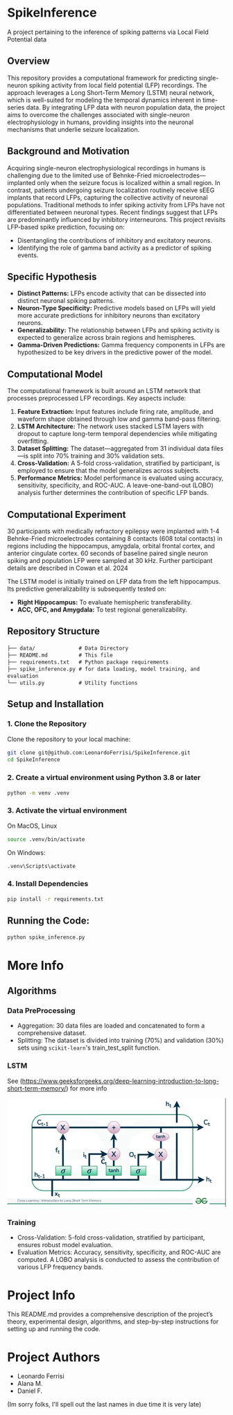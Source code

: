 # SpikeInference
A project pertaining to the inference of spiking patterns via Local Field Potential data


###

## Overview
This repository provides a computational framework for predicting single-neuron spiking activity from local field potential (LFP) recordings. The approach leverages a Long Short-Term Memory (LSTM) neural network, which is well-suited for modeling the temporal dynamics inherent in time-series data. By integrating LFP data with neuron population data, the project aims to overcome the challenges associated with single-neuron electrophysiology in humans, providing insights into the neuronal mechanisms that underlie seizure localization.

## Background and Motivation
Acquiring single-neuron electrophysiological recordings in humans is challenging due to the limited use of Behnke-Fried microelectrodes—implanted only when the seizure focus is localized within a small region. In contrast, patients undergoing seizure localization routinely receive sEEG implants that record LFPs, capturing the collective activity of neuronal populations. Traditional methods to infer spiking activity from LFPs have not differentiated between neuronal types. Recent findings suggest that LFPs are predominantly influenced by inhibitory interneurons. This project revisits LFP-based spike prediction, focusing on:
- Disentangling the contributions of inhibitory and excitatory neurons.
- Identifying the role of gamma band activity as a predictor of spiking events.

## Specific Hypothesis
- **Distinct Patterns:** LFPs encode activity that can be dissected into distinct neuronal spiking patterns.
- **Neuron-Type Specificity:** Predictive models based on LFPs will yield more accurate predictions for inhibitory neurons than excitatory neurons.
- **Generalizability:** The relationship between LFPs and spiking activity is expected to generalize across brain regions and hemispheres.
- **Gamma-Driven Predictions:** Gamma frequency components in LFPs are hypothesized to be key drivers in the predictive power of the model.

## Computational Model
The computational framework is built around an LSTM network that processes preprocessed LFP recordings. Key aspects include:
1. **Feature Extraction:** Input features include firing rate, amplitude, and waveform shape obtained through low and gamma band-pass filtering.
2. **LSTM Architecture:** The network uses stacked LSTM layers with dropout to capture long-term temporal dependencies while mitigating overfitting.
3. **Dataset Splitting:** The dataset—aggregated from 31 individual data files—is split into 70% training and 30% validation sets.
4. **Cross-Validation:** A 5-fold cross-validation, stratified by participant, is employed to ensure that the model generalizes across subjects.
5. **Performance Metrics:** Model performance is evaluated using accuracy, sensitivity, specificity, and ROC-AUC. A leave-one-band-out (LOBO) analysis further determines the contribution of specific LFP bands.

## Computational Experiment
30 participants with medically refractory epilepsy were implanted with 1-4 Behnke-Fried microelectrodes containing 8 contacts (608 total contacts) in regions including the hippocampus, amygdala, orbital frontal cortex, and anterior cingulate cortex. 60 seconds of baseline paired single neuron spiking and population LFP were sampled at 30 kHz. Further participant details are described in Cowan et al. 2024

The LSTM model is initially trained on LFP data from the left hippocampus. Its predictive generalizability is subsequently tested on:
- **Right Hippocampus:** To evaluate hemispheric transferability.
- **ACC, OFC, and Amygdala:** To test regional generalizability.

## Repository Structure
    ├── data/              # Data Directory
    ├── README.md          # This file 
    ├── requirements.txt   # Python package requirements 
    ├── spike_inference.py # for data loading, model training, and evaluation 
    └── utils.py           # Utility functions 


## Setup and Installation

### 1. Clone the Repository
Clone the repository to your local machine:
```bash
git clone git@github.com:LeonardoFerrisi/SpikeInference.git
cd SpikeInference
```

### 2. Create a virtual environment using Python 3.8 or later
```bash
python -m venv .venv
```

### 3. Activate the virtual environment

On MacOS, Linux
```bash
source .venv/bin/activate
```  
On Windows: 
```bash
.venv\Scripts\activate
```

### 4. Install Dependencies
```bash
pip install -r requirements.txt
```

## Running the Code:

```bash
python spike_inference.py
```

# More Info

## Algorithms

### Data PreProcessing
- Aggregation: 30 data files are loaded and concatenated to form a comprehensive dataset.
- Splitting: The dataset is divided into training (70%) and validation (30%) sets using `scikit-learn`'s train_test_split function.

### LSTM

See (https://www.geeksforgeeks.org/deep-learning-introduction-to-long-short-term-memory/) for more info

![lstm diagram](assets/lstm.webp)

### Training

- Cross-Validation: 5-fold cross-validation, stratified by participant, ensures robust model evaluation.
- Evaluation Metrics: Accuracy, sensitivity, specificity, and ROC-AUC are computed. A LOBO analysis is conducted to assess the contribution of various LFP frequency bands.

# Project Info


This README.md provides a comprehensive description of the project’s theory, experimental design, algorithms, and step-by-step instructions for setting up and running the code.


# Project Authors
- Leonardo Ferrisi
- Alana M.
- Daniel F.

(Im sorry folks, I'll spell out the last names in due time it is very late)